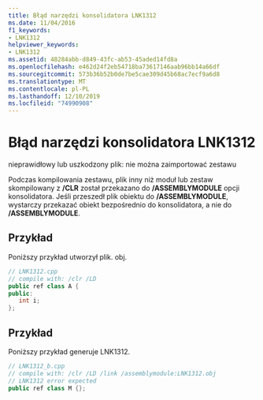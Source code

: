 ```yaml
---
title: Błąd narzędzi konsolidatora LNK1312
ms.date: 11/04/2016
f1_keywords:
- LNK1312
helpviewer_keywords:
- LNK1312
ms.assetid: 48284abb-d849-43fc-ab53-45aded14fd8a
ms.openlocfilehash: e462d24f2eb54718ba73617146aab96bb14a66df
ms.sourcegitcommit: 573b36b52b0de7be5cae309d45b68ac7ecf9a6d8
ms.translationtype: MT
ms.contentlocale: pl-PL
ms.lasthandoff: 12/10/2019
ms.locfileid: "74990908"
---
```

# <a name="linker-tools-error-lnk1312"></a>Błąd narzędzi konsolidatora LNK1312

nieprawidłowy lub uszkodzony plik: nie można zaimportować zestawu

Podczas kompilowania zestawu, plik inny niż moduł lub zestaw skompilowany z **/CLR** został przekazano do **/ASSEMBLYMODULE** opcji konsolidatora.  Jeśli przeszedł plik obiektu do **/ASSEMBLYMODULE**, wystarczy przekazać obiekt bezpośrednio do konsolidatora, a nie do **/ASSEMBLYMODULE**.

## <a name="example"></a>Przykład

Poniższy przykład utworzył plik. obj.

```cpp
// LNK1312.cpp
// compile with: /clr /LD
public ref class A {
public:
   int i;
};
```

## <a name="example"></a>Przykład

Poniższy przykład generuje LNK1312.

```cpp
// LNK1312_b.cpp
// compile with: /clr /LD /link /assemblymodule:LNK1312.obj
// LNK1312 error expected
public ref class M {};
```
